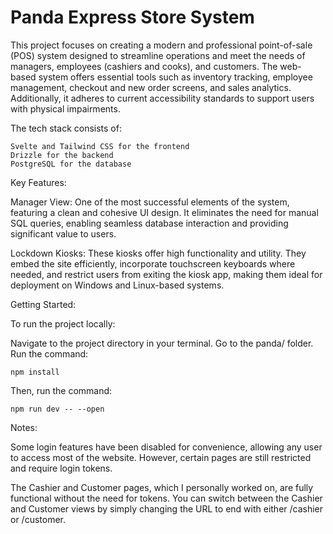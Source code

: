 # Panda Express Store System
This project focuses on creating a modern and professional point-of-sale (POS) system designed to streamline operations and meet the needs of managers, employees (cashiers and cooks), and customers. The web-based system offers essential tools such as inventory tracking, employee management, checkout and new order screens, and sales analytics. Additionally, it adheres to current accessibility standards to support users with physical impairments.

The tech stack consists of:

    Svelte and Tailwind CSS for the frontend
    Drizzle for the backend
    PostgreSQL for the database

Key Features:

Manager View: One of the most successful elements of the system, featuring a clean and cohesive UI design. It eliminates the need for manual SQL queries, enabling seamless database interaction and providing significant value to users.

Lockdown Kiosks: These kiosks offer high functionality and utility. They embed the site efficiently, incorporate touchscreen keyboards where needed, and restrict users from exiting the kiosk app, making them ideal for deployment on Windows and Linux-based systems.

Getting Started:

To run the project locally:

Navigate to the project directory in your terminal.
Go to the panda/ folder.
Run the command:

    npm install

Then, run the command:

    npm run dev -- --open

Notes:

Some login features have been disabled for convenience, allowing any user to access most of the website. However, certain pages are still restricted and require login tokens.

The Cashier and Customer pages, which I personally worked on, are fully functional without the need for tokens. You can switch between the Cashier and Customer views by simply changing the URL to end with either /cashier or /customer.
